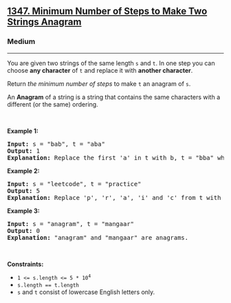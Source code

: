 <h2><a href="https://leetcode.com/problems/minimum-number-of-steps-to-make-two-strings-anagram/">1347. Minimum Number of Steps to Make Two Strings Anagram</a></h2><h3>Medium</h3><hr><div style="user-select: auto;"><p style="user-select: auto;">You are given two strings of the same length <code style="user-select: auto;">s</code> and <code style="user-select: auto;">t</code>. In one step you can choose <strong style="user-select: auto;">any character</strong> of <code style="user-select: auto;">t</code> and replace it with <strong style="user-select: auto;">another character</strong>.</p>

<p style="user-select: auto;">Return <em style="user-select: auto;">the minimum number of steps</em> to make <code style="user-select: auto;">t</code> an anagram of <code style="user-select: auto;">s</code>.</p>

<p style="user-select: auto;">An <strong style="user-select: auto;">Anagram</strong> of a string is a string that contains the same characters with a different (or the same) ordering.</p>

<p style="user-select: auto;">&nbsp;</p>
<p style="user-select: auto;"><strong style="user-select: auto;">Example 1:</strong></p>

<pre style="user-select: auto;"><strong style="user-select: auto;">Input:</strong> s = "bab", t = "aba"
<strong style="user-select: auto;">Output:</strong> 1
<strong style="user-select: auto;">Explanation:</strong> Replace the first 'a' in t with b, t = "bba" which is anagram of s.
</pre>

<p style="user-select: auto;"><strong style="user-select: auto;">Example 2:</strong></p>

<pre style="user-select: auto;"><strong style="user-select: auto;">Input:</strong> s = "leetcode", t = "practice"
<strong style="user-select: auto;">Output:</strong> 5
<strong style="user-select: auto;">Explanation:</strong> Replace 'p', 'r', 'a', 'i' and 'c' from t with proper characters to make t anagram of s.
</pre>

<p style="user-select: auto;"><strong style="user-select: auto;">Example 3:</strong></p>

<pre style="user-select: auto;"><strong style="user-select: auto;">Input:</strong> s = "anagram", t = "mangaar"
<strong style="user-select: auto;">Output:</strong> 0
<strong style="user-select: auto;">Explanation:</strong> "anagram" and "mangaar" are anagrams. 
</pre>

<p style="user-select: auto;">&nbsp;</p>
<p style="user-select: auto;"><strong style="user-select: auto;">Constraints:</strong></p>

<ul style="user-select: auto;">
	<li style="user-select: auto;"><code style="user-select: auto;">1 &lt;= s.length &lt;= 5 * 10<sup style="user-select: auto;">4</sup></code></li>
	<li style="user-select: auto;"><code style="user-select: auto;">s.length == t.length</code></li>
	<li style="user-select: auto;"><code style="user-select: auto;">s</code> and <code style="user-select: auto;">t</code> consist of lowercase English letters only.</li>
</ul>
</div>